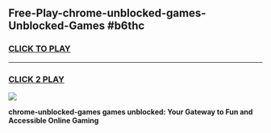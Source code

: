 
## Free-Play-chrome-unblocked-games-Unblocked-Games #b6thc
<h3>
<a href="https://news.freeplayer.one?title=chrome-unblocked-games&ref=8M">CLICK TO PLAY</a></h3>
<hr>

<h3>
<a href="https://news.freeplayer.one?title=chrome-unblocked-games&ref=8M">CLICK 2 PLAY</a>
  
</h3>

<a href="https://news.freeplayer.one?title=chrome-unblocked-games&ref=8M"><img src="https://clearcache.store/games.png"></a>


**chrome-unblocked-games games unblocked: Your Gateway to Fun and Accessible Online Gaming**
